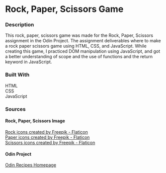 # Rock, Paper, Scissors Game

### Description
This rock, paper, scissors game was made for the Rock, Paper, Scissors assignment in the Odin Project. The assignment deliverables where to make a rock paper scissors game using HTML, CSS, and JavaScript. While creating this game, I practiced DOM manipulation using JavaScript, and got a better understanding of scope and the use of functions and the return keyword in JavaScript. 

### Built With 
HTML <br>
CSS<br>
JavaScript<br>

### Sources
#### Rock, Paper, Scissors Image 
<a href="https://www.flaticon.com/free-icons/rock" title="rock icons">Rock icons created by Freepik - Flaticon</a><br>
<a href="https://www.flaticon.com/free-icons/paper" title="paper icons">Paper icons created by Freepik - Flaticon</a><br>
<a href="https://www.flaticon.com/free-icons/scissors" title="scissors icons">Scissors icons created by Freepik - Flaticon</a>

#### Odin Project
[Odin Recipes Homepage](https://www.theodinproject.com/)